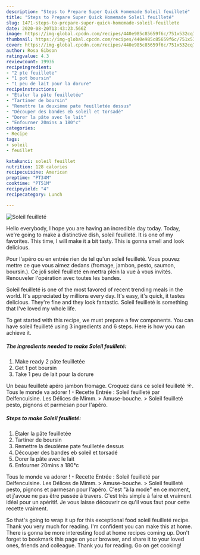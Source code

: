 ```yaml
---
description: "Steps to Prepare Super Quick Homemade Soleil feuilleté"
title: "Steps to Prepare Super Quick Homemade Soleil feuilleté"
slug: 1471-steps-to-prepare-super-quick-homemade-soleil-feuillete
date: 2020-08-20T13:43:23.566Z
image: https://img-global.cpcdn.com/recipes/440e985c85659f6c/751x532cq70/soleil-feuillete-photo-principale-de-la-recette.jpg
thumbnail: https://img-global.cpcdn.com/recipes/440e985c85659f6c/751x532cq70/soleil-feuillete-photo-principale-de-la-recette.jpg
cover: https://img-global.cpcdn.com/recipes/440e985c85659f6c/751x532cq70/soleil-feuillete-photo-principale-de-la-recette.jpg
author: Rosa Gibson
ratingvalue: 4.3
reviewcount: 19936
recipeingredient:
- "2 pte feuillete"
- "1 pot boursin"
- "1 peu de lait pour la dorure"
recipeinstructions:
- "Étaler la pâte feuilletée"
- "Tartiner de boursin"
- "Remettre la deuxième pate feuilletée dessus"
- "Découper des bandes eb soleil et torsadé"
- "Dorer la pâte avec le lait"
- "Enfourner 20mins a 180°c"
categories:
- Recipe
tags:
- soleil
- feuillet

katakunci: soleil feuillet 
nutrition: 128 calories
recipecuisine: American
preptime: "PT34M"
cooktime: "PT51M"
recipeyield: "4"
recipecategory: Lunch

---
```



![Soleil feuilleté](https://img-global.cpcdn.com/recipes/440e985c85659f6c/751x532cq70/soleil-feuillete-photo-principale-de-la-recette.jpg)

Hello everybody, I hope you are having an incredible day today. Today, we're going to make a distinctive dish, soleil feuilleté. It is one of my favorites. This time, I will make it a bit tasty. This is gonna smell and look delicious.

Pour l&#39;apéro ou en entrée rien de tel qu&#39;un soleil feuilleté. Vous pouvez mettre ce que vous aimez dedans (fromage, jambon, pesto, saumon, boursin.). Ce joli soleil feuilleté en mettra plein la vue à vous invités. Renouveler l&#39;opération avec toutes les bandes.

Soleil feuilleté is one of the most favored of recent trending meals in the world. It's appreciated by millions every day. It's easy, it's quick, it tastes delicious. They're fine and they look fantastic. Soleil feuilleté is something that I've loved my whole life.


To get started with this recipe, we must prepare a few components. You can have soleil feuilleté using 3 ingredients and 6 steps. Here is how you can achieve it.

<!--inarticleads1-->

##### The ingredients needed to make Soleil feuilleté:

1. Make ready 2 pâte feuilletée
1. Get 1 pot boursin
1. Take 1 peu de lait pour la dorure


Un beau feuilleté apéro jambon fromage. Croquez dans ce soleil feuilleté ☀. Tous le monde va adorer ! - Recette Entrée : Soleil feuilleté par Delfencuisine. Les Délices de Mimm. &gt; Amuse-bouche. &gt; Soleil feuilleté pesto, pignons et parmesan pour l&#39;apéro. 

<!--inarticleads2-->

##### Steps to make Soleil feuilleté:

1. Étaler la pâte feuilletée
1. Tartiner de boursin
1. Remettre la deuxième pate feuilletée dessus
1. Découper des bandes eb soleil et torsadé
1. Dorer la pâte avec le lait
1. Enfourner 20mins a 180°c


Tous le monde va adorer ! - Recette Entrée : Soleil feuilleté par Delfencuisine. Les Délices de Mimm. &gt; Amuse-bouche. &gt; Soleil feuilleté pesto, pignons et parmesan pour l&#39;apéro. C&#39;est &#34;à la mode&#34; en ce moment, et j&#39;avoue ne pas être passée à travers. C&#39;est très simple à faire et vraiment idéal pour un apéritif. Je vous laisse découvrir ce qu&#39;il vous faut pour cette recette vraiment. 

So that's going to wrap it up for this exceptional food soleil feuilleté recipe. Thank you very much for reading. I'm confident you can make this at home. There is gonna be more interesting food at home recipes coming up. Don't forget to bookmark this page on your browser, and share it to your loved ones, friends and colleague. Thank you for reading. Go on get cooking!
